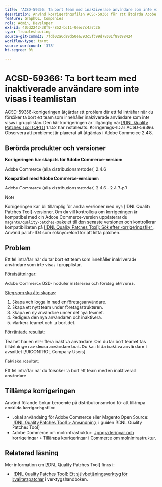 ```yaml
---
title: 'ACSD-59366: Ta bort team med inaktiverade användare som inte visas i teamlistan'
description: Använd korrigeringsfilen ACSD-59366 för att åtgärda Adobe Commerce-problemet om ett fel inträffar när du försöker ta bort ett team som innehåller inaktiverade användare som inte visas i grupplistan.
feature: GraphQL, Companies
role: Admin, Developer
exl-id: 406d2242-38f9-4852-b311-0ee57c4a7c26
type: Troubleshooting
source-git-commit: 7fdb02a6d89d50ea593c5fd99d78101f89198424
workflow-type: tm+mt
source-wordcount: '378'
ht-degree: 0%

---
```


# ACSD-59366: Ta bort team med inaktiverade användare som inte visas i teamlistan

ACSD-59366-korrigeringen åtgärdar ett problem där ett fel inträffar när du försöker ta bort ett team som innehåller inaktiverade användare som inte visas i grupplistan. Den här korrigeringen är tillgänglig när [[!DNL Quality Patches Tool (QPT)]](/help/tools/quality-patches-tool/quality-patches-tool-to-self-serve-quality-patches.md) 1.1.52 har installerats. Korrigerings-ID är ACSD-59366. Observera att problemet är planerat att åtgärdas i Adobe Commerce 2.4.8.

## Berörda produkter och versioner

**Korrigeringen har skapats för Adobe Commerce-version:**

Adobe Commerce (alla distributionsmetoder) 2.4.6

**Kompatibel med Adobe Commerce-versioner:**

Adobe Commerce (alla distributionsmetoder) 2.4.6 - 2.4.7-p3

>[!NOTE]
>
>Korrigeringen kan bli tillämplig för andra versioner med nya [!DNL Quality Patches Tool]-versioner. Om du vill kontrollera om korrigeringen är kompatibel med din Adobe Commerce-version uppdaterar du `magento/quality-patches`-paketet till den senaste versionen och kontrollerar kompatibiliteten på [[!DNL Quality Patches Tool]: Sök efter korrigeringsfiler &#x200B;](https://experienceleague.adobe.com/tools/commerce-quality-patches/index.html?lang=sv-SE). Använd patch-ID:t som söknyckelord för att hitta patchen.

## Problem

Ett fel inträffar när du tar bort ett team som innehåller inaktiverade användare som inte visas i grupplistan.

<u>Förutsättningar</u>:

Adobe Commerce B2B-moduler installeras och företag aktiveras.

<u>Steg som ska återskapas</u>:

1. Skapa och logga in med en företagsanvändare.
1. Skapa ett nytt team under företagsstrukturen.
1. Skapa en ny användare under det nya teamet.
1. Redigera den nya användaren och inaktivera.
1. Markera teamet och ta bort det.

<u>Förväntade resultat</u>:

Teamet har en eller flera inaktiva användare. Om du tar bort teamet tas tilldelningen av dessa användare bort. Du kan hitta inaktiva användare i avsnittet [!UICONTROL Company Users].

<u>Faktiska resultat</u>:

Ett fel inträffar när du försöker ta bort ett team med en inaktiverad användare.

## Tillämpa korrigeringen

Använd följande länkar beroende på distributionsmetod för att tillämpa enskilda korrigeringsfiler:

* Lokal användning för Adobe Commerce eller Magento Open Source: [[!DNL Quality Patches Tool] > Användning &#x200B;](/help/tools/quality-patches-tool/usage.md) i guiden [!DNL Quality Patches Tool].
* Adobe Commerce om molninfrastruktur: [Uppgraderingar och korrigeringar > Tillämpa korrigeringar](https://experienceleague.adobe.com/docs/commerce-cloud-service/user-guide/develop/upgrade/apply-patches.html?lang=sv-SE) i Commerce om molninfrastruktur.

## Relaterad läsning

Mer information om [!DNL Quality Patches Tool] finns i:

* [[!DNL Quality Patches Tool]: Ett självbetjäningsverktyg för kvalitetspatchar](/help/tools/quality-patches-tool/quality-patches-tool-to-self-serve-quality-patches.md) i verktygshandboken.
